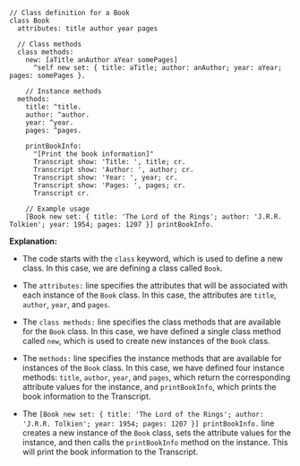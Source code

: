 ```smalltalk
// Class definition for a Book
class Book
  attributes: title author year pages

  // Class methods
  class methods:
    new: [aTitle anAuthor aYear somePages]
      ^self new set: { title: aTitle; author: anAuthor; year: aYear; pages: somePages }.

    // Instance methods
  methods:
    title: ^title.
    author: ^author.
    year: ^year.
    pages: ^pages.

    printBookInfo:
      "[Print the book information]"
      Transcript show: 'Title: ', title; cr.
      Transcript show: 'Author: ', author; cr.
      Transcript show: 'Year: ', year; cr.
      Transcript show: 'Pages: ', pages; cr.
      Transcript cr.

    // Example usage
    [Book new set: { title: 'The Lord of the Rings'; author: 'J.R.R. Tolkien'; year: 1954; pages: 1207 }] printBookInfo.
```

**Explanation:**

- The code starts with the `class` keyword, which is used to define a new class. In this case, we are defining a class called `Book`.

- The `attributes:` line specifies the attributes that will be associated with each instance of the `Book` class. In this case, the attributes are `title`, `author`, `year`, and `pages`.

- The `class methods:` line specifies the class methods that are available for the `Book` class. In this case, we have defined a single class method called `new`, which is used to create new instances of the `Book` class.

- The `methods:` line specifies the instance methods that are available for instances of the `Book` class. In this case, we have defined four instance methods: `title`, `author`, `year`, and `pages`, which return the corresponding attribute values for the instance, and `printBookInfo`, which prints the book information to the Transcript.

- The `[Book new set: { title: 'The Lord of the Rings'; author: 'J.R.R. Tolkien'; year: 1954; pages: 1207 }] printBookInfo.` line creates a new instance of the `Book` class, sets the attribute values for the instance, and then calls the `printBookInfo` method on the instance. This will print the book information to the Transcript.